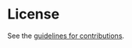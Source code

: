 # License

See the
[guidelines for contributions](https://github.com/jimouris/draft-mouris-cfrg-mastic/blob//CONTRIBUTING.md).
